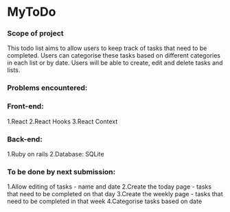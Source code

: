 # MyToDo

### Scope of project
This todo list aims to allow users to keep track of tasks that need to be completed. Users can categorise these tasks based on different categories in each list or by date. Users will be able to create, edit and delete tasks and lists.

### Problems encountered:





### Front-end:
1.React
2.React Hooks
3.React Context

### Back-end:
1.Ruby on rails
2.Database: SQLite


### To be done by next submission:
1.Allow editing of tasks - name and date
2.Create the today page - tasks that need to be completed on that day
3.Create the weekly page - tasks that need to be completed in that week
4.Categorise tasks based on date
